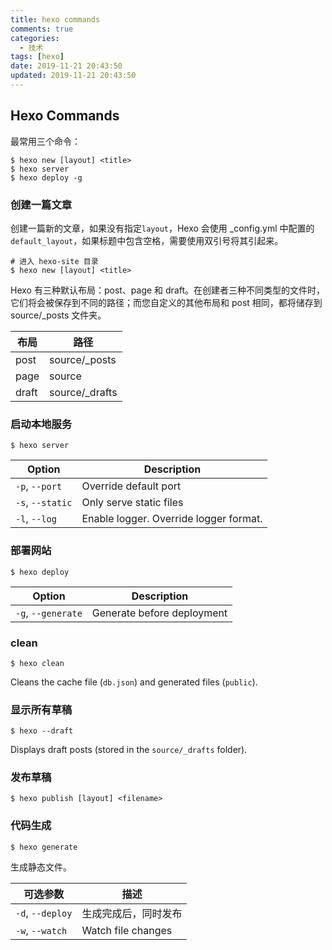 ```yaml
---
title: hexo commands
comments: true
categories:
  - 技术
tags: [hexo]
date: 2019-11-21 20:43:50
updated: 2019-11-21 20:43:50
---
```

## Hexo Commands
最常用三个命令：
```
$ hexo new [layout] <title>
$ hexo server
$ hexo deploy -g
```
### 创建一篇文章
创建一篇新的文章，如果没有指定`layout`，Hexo 会使用 _config.yml 中配置的`default_layout`，如果标题中包含空格，需要使用双引号将其引起来。
```
# 进入 hexo-site 目录
$ hexo new [layout] <title>
```
Hexo 有三种默认布局：post、page 和 draft。在创建者三种不同类型的文件时，它们将会被保存到不同的路径；而您自定义的其他布局和 post 相同，都将储存到 source/_posts 文件夹。

|布局	|路径|
| ---------------- | ------------------ |
|post	|source/_posts|
|page	|source|
|draft	|source/_drafts|

### 启动本地服务
```
$ hexo server
```
| Option           | Description                            |
| ---------------- | -------------------------------------- |
| `-p`, `--port`   | Override default port                  |
| `-s`, `--static` | Only serve static files                |
| `-l`, `--log`    | Enable logger. Override logger format. |

### 部署网站
```
$ hexo deploy
```
| Option             | Description                |
| ------------------ | -------------------------- |
| `-g`, `--generate` | Generate before deployment |

### clean
```
$ hexo clean
```

Cleans the cache file (`db.json`) and generated files (`public`).

### 显示所有草稿
```
$ hexo --draft
```

Displays draft posts (stored in the `source/_drafts` folder).

### 发布草稿
```
$ hexo publish [layout] <filename>
```

### 代码生成
```
$ hexo generate
```

生成静态文件。

| 可选参数             | 描述                 |
| ---------------- | ------------------ |
| `-d`, `--deploy` | 生成完成后，同时发布         |
| `-w`, `--watch`  | Watch file changes |
